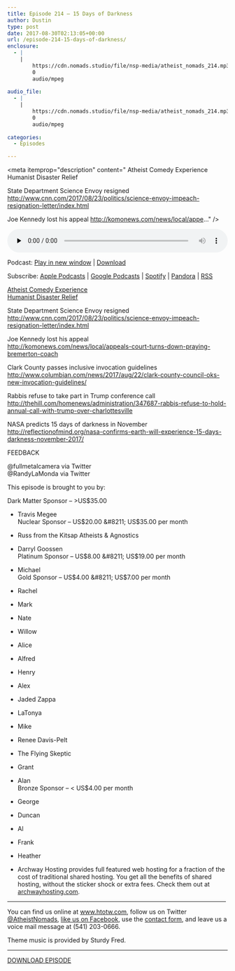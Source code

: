 ```yaml
---
title: ﻿Episode 214 – 15 Days of Darkness
author: Dustin
type: post
date: 2017-08-30T02:13:05+00:00
url: /﻿episode-214-15-days-of-darkness/
enclosure:
  - |
    |
        https://cdn.nomads.studio/file/nsp-media/atheist_nomads_214.mp3
        0
        audio/mpeg
        
audio_file:
  - |
    |
        https://cdn.nomads.studio/file/nsp-media/atheist_nomads_214.mp3
        0
        audio/mpeg
        
categories:
  - Episodes

---
```

<div itemscope itemtype="http://schema.org/AudioObject">
  <meta itemprop="name" content="﻿Episode 214 &#8211; 15 Days of Darkness" />
  
  <meta itemprop="uploadDate" content="2017-08-29T20:13:05-06:00" />
  
  <meta itemprop="encodingFormat" content="audio/mpeg" />
  
  <meta itemprop="description" content="
Atheist Comedy Experience
Humanist Disaster Relief

State Department Science Envoy resigned
 http://www.cnn.com/2017/08/23/politics/science-envoy-impeach-resignation-letter/index.html

Joe Kennedy lost his appeal
 http://komonews.com/news/local/appe..." />
  
  <meta itemprop="contentUrl" content="https://dts.podtrac.com/redirect.mp3/cdn.nomads.studio/file/nsp-media/atheist_nomads_214.mp3" />
  </p> 
  
  <div class="powerpress_player" id="powerpress_player_8477">
    <audio class="wp-audio-shortcode" id="audio-1613-221" preload="none" style="width: 100%;" controls="controls"><source type="audio/mpeg" src="https://dts.podtrac.com/redirect.mp3/cdn.nomads.studio/file/nsp-media/atheist_nomads_214.mp3?_=221" /><a href="https://dts.podtrac.com/redirect.mp3/cdn.nomads.studio/file/nsp-media/atheist_nomads_214.mp3">https://dts.podtrac.com/redirect.mp3/cdn.nomads.studio/file/nsp-media/atheist_nomads_214.mp3</a></audio>
  </div>
</div>

<p class="powerpress_links powerpress_links_mp3">
  Podcast: <a href="https://dts.podtrac.com/redirect.mp3/cdn.nomads.studio/file/nsp-media/atheist_nomads_214.mp3" class="powerpress_link_pinw" target="_blank" title="Play in new window" onclick="return powerpress_pinw('https://htotw.com/?powerpress_pinw=1613-podcast');" rel="nofollow">Play in new window</a> | <a href="https://dts.podtrac.com/redirect.mp3/cdn.nomads.studio/file/nsp-media/atheist_nomads_214.mp3" class="powerpress_link_d" title="Download" rel="nofollow" download="atheist_nomads_214.mp3">Download</a>
</p>

<p class="powerpress_links powerpress_subscribe_links">
  Subscribe: <a href="https://podcasts.apple.com/us/podcast/humanists-take-on-the-world/id530050098?mt=2&ls=1" class="powerpress_link_subscribe powerpress_link_subscribe_itunes" target="_blank" title="Subscribe on Apple Podcasts" rel="nofollow">Apple Podcasts</a> | <a href="https://www.google.com/podcasts?feed=aHR0cDovL2F0aGVpc3Rub21hZHMubGlic3luLmNvbS9yc3M%3D" class="powerpress_link_subscribe powerpress_link_subscribe_googleplay" target="_blank" title="Subscribe on Google Podcasts" rel="nofollow">Google Podcasts</a> | <a href="https://open.spotify.com/show/3LzK2xZGike6Tc1GEMtMbr?si=LieN9SNuTpq96smuaUsH8A" class="powerpress_link_subscribe powerpress_link_subscribe_spotify" target="_blank" title="Subscribe on Spotify" rel="nofollow">Spotify</a> | <a href="https://www.pandora.com/podcast/atheist-nomads/PC:10122?corr=62071012&part=ug" class="powerpress_link_subscribe powerpress_link_subscribe_pandora" target="_blank" title="Subscribe on Pandora" rel="nofollow">Pandora</a> | <a href="https://htotw.com/feed/podcast/" class="powerpress_link_subscribe powerpress_link_subscribe_rss" target="_blank" title="Subscribe via RSS" rel="nofollow">RSS</a>
</p>

<center>
</center>

  
<a href="https://www.facebook.com/events/1952889248266453/?ref=br_rs" target="_blank" rel="noopener">Atheist Comedy Experience</a>  
<a href="https://foundationbeyondbelief.org/civicrm/?page=CiviCRM&q=civicrm/contribute/transact&page=CiviCRM&reset=1&id=6" target="_blank" rel="noopener">Humanist Disaster Relief</a>

State Department Science Envoy resigned  
 <http://www.cnn.com/2017/08/23/politics/science-envoy-impeach-resignation-letter/index.html>

Joe Kennedy lost his appeal  
 <http://komonews.com/news/local/appeals-court-turns-down-praying-bremerton-coach>

Clark County passes inclusive invocation guidelines  
 <http://www.columbian.com/news/2017/aug/22/clark-county-council-oks-new-invocation-guidelines/>

Rabbis refuse to take part in Trump conference call  
 <http://thehill.com/homenews/administration/347687-rabbis-refuse-to-hold-annual-call-with-trump-over-charlottesville>

NASA predicts 15 days of darkness in November  
 <http://reflectionofmind.org/nasa-confirms-earth-will-experience-15-days-darkness-november-2017/>

FEEDBACK

@fullmetalcamera via Twitter  
@RandyLaMonda via Twitter

This episode is brought to you by:

Dark Matter Sponsor &#8211; >US$35.00  
* Travis Megee  
Nuclear Sponsor &#8211; US$20.00 &#8211; US$35.00 per month  
* Russ from the Kitsap Atheists & Agnostics  
* Darryl Goossen  
Platinum Sponsor &#8211; US$8.00 &#8211; US$19.00 per month  
* Michael  
Gold Sponsor &#8211; US$4.00 &#8211; US$7.00 per month  
* Rachel  
* Mark  
* Nate  
* Willow  
* Alice  
* Alfred  
* Henry  
* Alex  
* Jaded Zappa  
* LaTonya  
* Mike  
* Renee Davis-Pelt  
* The Flying Skeptic  
* Grant  
* Alan  
Bronze Sponsor &#8211; < US$4.00 per month  
* George  
* Duncan  
* Al  
* Frank  
* Heather

* Archway Hosting provides full featured web hosting for a fraction of the cost of traditional shared hosting. You get all the benefits of shared hosting, without the sticker shock or extra fees. Check them out at <a href="http://archwayhosting.com/" target="_blank" rel="noopener">archwayhosting.com</a>.

<hr width="500" />

You can find us online at <a href="https://www.htotw.com/" target="_blank" rel="noopener">www.htotw.com</a>, follow us on Twitter <a href="https://htotw.com/twitter" target="_blank" rel="noopener">@AtheistNomads</a>, <a href="https://htotw.com/facebook" target="_blank" rel="noopener">like us on Facebook</a>, use the [contact form](https://htotw.com/contact), and leave us a voice mail message at (541) 203-0666.

Theme music is provided by Sturdy Fred.

<hr width="”500”" />

[DOWNLOAD EPISODE][1]

 [1]: https://dts.podtrac.com/redirect.mp3/cdn.nomads.studio/file/nsp-media/atheist_nomads_214.mp3
